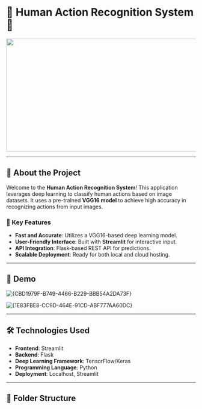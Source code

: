 # 🕺 Human Action Recognition System 🎥

<p align="center">
  <img src="https://media.giphy.com/media/QNFhOolVeCzPQ2Mx85/giphy.gif" width="600" height="300"/>
</p>

---

## 🚀 About the Project

Welcome to the **Human Action Recognition System**! This application leverages deep learning to classify human actions based on image datasets. It uses a pre-trained **VGG16 model** to achieve high accuracy in recognizing actions from input images.

### 🌟 Key Features
- **Fast and Accurate**: Utilizes a VGG16-based deep learning model.
- **User-Friendly Interface**: Built with **Streamlit** for interactive input.
- **API Integration**: Flask-based REST API for predictions.
- **Scalable Deployment**: Ready for both local and cloud hosting.

---

## 📸 Demo

![{CBD1979F-B749-4466-B229-BBB54A2DA73F}](https://github.com/user-attachments/assets/0845de37-cf41-4f7c-af41-354cbeeb27bf)

![{1E83FBE8-CC9D-464E-91CD-ABF777AA60DC}](https://github.com/user-attachments/assets/c3dac0a8-97e9-427a-8d85-9b3819af6311)


---

## 🛠️ Technologies Used

- **Frontend**: Streamlit
- **Backend**: Flask
- **Deep Learning Framework**: TensorFlow/Keras
- **Programming Language**: Python
- **Deployment**: Localhost, Streamlit

---

## 📂 Folder Structure

